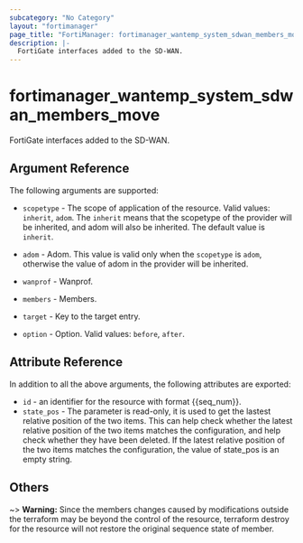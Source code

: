 ```yaml
---
subcategory: "No Category"
layout: "fortimanager"
page_title: "FortiManager: fortimanager_wantemp_system_sdwan_members_move"
description: |-
  FortiGate interfaces added to the SD-WAN.
---
```


# fortimanager_wantemp_system_sdwan_members_move
FortiGate interfaces added to the SD-WAN.

## Argument Reference


The following arguments are supported:

* `scopetype` - The scope of application of the resource. Valid values: `inherit`, `adom`. The `inherit` means that the scopetype of the provider will be inherited, and adom will also be inherited. The default value is `inherit`.
* `adom` - Adom. This value is valid only when the `scopetype` is `adom`, otherwise the value of adom in the provider will be inherited.
* `wanprof` - Wanprof.
* `members` - Members.

* `target` - Key to the target entry.
* `option` - Option. Valid values: `before`, `after`.


## Attribute Reference

In addition to all the above arguments, the following attributes are exported:
* `id` - an identifier for the resource with format {{seq_num}}.
* `state_pos` - The parameter is read-only, it is used to get the lastest relative position of the two items. This can help check whether the latest relative position of the two items matches the configuration, and help check whether they have been deleted. If the latest relative position of the two items matches the configuration, the value of state_pos is an empty string.

## Others

~> **Warning:** Since the members changes caused by modifications outside the terraform may be beyond the control of the resource, terraform destroy for the resource will not restore the original sequence state of member.

